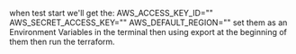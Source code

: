 when test start we'll get the: 
AWS_ACCESS_KEY_ID="" 
AWS_SECRET_ACCESS_KEY="" 
AWS_DEFAULT_REGION=""
set them as an Environment Variables in the terminal then 
using export at the beginning of them then run the terraform.